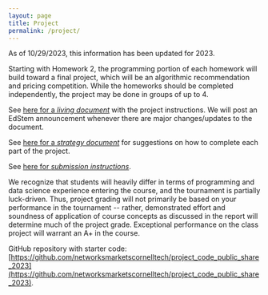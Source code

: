 ```yaml
---
layout: page
title: Project
permalink: /project/
---
```


As of 10/29/2023, this information has been updated for 2023.

Starting with Homework 2, the programming portion of each homework will build toward a final project, which will be an algorithmic recommendation and pricing competition. While the homeworks should be completed independently, the project may be done in groups of up to 4.

See [here for a _living document_](https://docs.google.com/document/d/1ZodvaouesbLIxTJhdH5v6SaAJkz7430jSAXrrdZdJrM) with the project instructions. We will post an EdStem announcement whenever there are major changes/updates to the document.

See [here for a _strategy document_](https://docs.google.com/document/d/1vJ4hGfudkZ83GqSOYcX7BD7Rt5r6GluR3mqiyQ4geec) for suggestions on how to complete each part of the project.

See [here for _submission instructions_](https://docs.google.com/document/d/1n-s50XokhenJo-3Df1_lRTsMg0s4IDE9455qwcY45GY/edit?usp=sharing).

We recognize that students will heavily differ in terms of programming and data science experience entering the course, and the tournament is partially luck-driven. Thus, project grading will not primarily be based on your performance in the tournament -- rather, demonstrated effort and soundness of application of course concepts as discussed in the report will determine much of the project grade. Exceptional performance on the class project will warrant an A+ in the course.

GitHub repository with starter code: [https://github.com/networksmarketscornelltech/project_code_public_share_2023](https://github.com/networksmarketscornelltech/project_code_public_share_2023). 